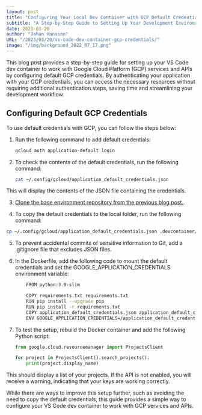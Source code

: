 ```yaml
---
layout: post 
title: "Configuring Your Local Dev Container with GCP Default Credentials"
subtitle: "A Step-by-Step Guide to Setting Up Your Development Environment for Seamless Integration with Google Cloud Platform"
date: 2023-03-20
author: "Johan Hansson"
URL: "/2023/03/20/vs-code-dev-container-gcp-credentials/"
image: "/img/background_2022_07_17.png"
---
```


This blog post provides a step-by-step guide for setting up your VS Code dev container to work with Google Cloud Platform (GCP) services and APIs by configuring default GCP credentials. By authenticating your application with your GCP credentials, you can access the necessary resources without requiring additional authentication steps, saving time and streamlining your development workflow. 

## Configuring Default GCP Credentials

To use default credentials with GCP, you can follow the steps below:

1. Run the following command to add default credentials:

   ```bash
   gcloud auth application-default login
   ```

2. To check the contents of the default credentials, run the following command:
    ```bash
    cat ~/.config/gcloud/application_default_credentials.json
    ```
This will display the contents of the JSON file containing the credentials.


3. [Clone the base environment repository from the previous blog post.](https://github.com/Njorda/test_dev_containers).



4. To copy the default credentials to the local folder, run the following command:
```bash 
cp ~/.config/gcloud/application_default_credentials.json .devcontainer/application_default_credentials.json
```

5. To prevent accidental commits of sensitive information to Git, add a .gitignore file that excludes JSON files.

6. In the Dockerfile, add the following code to mount the default credentials and set the GOOGLE_APPLICATION_CREDENTIALS environment variable:

    ```bash 
        FROM python:3.9-slim

        COPY requirements.txt requirements.txt 
        RUN pip install --upgrade pip
        RUN pip install -r requirements.txt 
        COPY application_default_credentials.json application_default_credentials.json
        ENV GOOGLE_APPLICATION_CREDENTIALS=/application_default_credentials.json
    ```

7. To test the setup, rebuild the Docker container and add the following Python script:
    ```python 
    from google.cloud.resourcemanager import ProjectsClient

    for project in ProjectsClient().search_projects():
        print(project.display_name)

    ```

This should display a list of your projects. If the API is not enabled, you will receive a warning, indicating that your keys are working correctly.

While there are ways to improve this setup further, such as avoiding the need to copy the default credentials, this guide provides a simple way to configure your VS Code dev container to work with GCP services and APIs.


